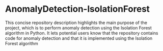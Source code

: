 # AnomalyDetection-IsolationForest
This concise repository description highlights the main purpose of the project, which is to perform anomaly detection using the Isolation Forest algorithm in Python. It lets potential users know that the repository contains code for anomaly detection and that it is implemented using the Isolation Forest algorithm
